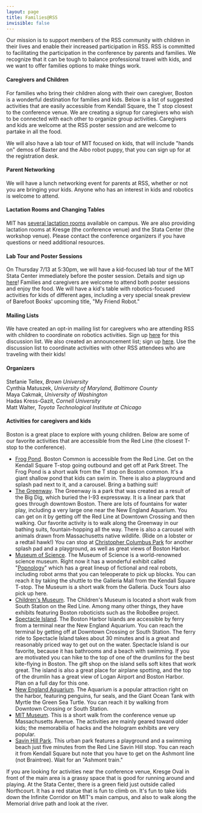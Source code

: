 ```yaml
---
layout: page
title: Families@RSS
invisible: false
---
```


Our mission is to support members of the RSS community with children in their lives and enable their increased participation in RSS. RSS is committed to facilitating the participation in the conference by parents and families. We recognize that it can be tough to balance professional travel with kids, and we want to offer families options to make things work.

#### Caregivers and Children

For families who bring their children along with their own caregiver, Boston is
a wonderful destination for families and kids. Below is a list of suggested
activities that are easily accessible from Kendall Square, the T stop closest
to the conference venue. We are creating a signup for caregivers who wish to be
connected with each other to organize group activities. Caregivers and kids are
welcome at the RSS poster session and are welcome to partake in all the food.

We will also have a lab tour of MIT focused on kids, that will include "hands
on" demos of Baxter and the Aibo robot puppy, that you can sign up for at the
registration desk.

#### Parent Networking

We will have a lunch networking event for parents at RSS, whether or not you are
bringing your kids. Anyone who has an interest in kids and robotics is welcome
to attend.

#### Lactation Rooms and Changing Tables

MIT has [several lactation rooms][lactation rooms] available on campus. We are
also providing lactation rooms at Kresge (the conference venue) and the Stata
Center (the workshop venue). Please contact the conference organizers if you
have questions or need additional resources.

[lactation rooms]: http://hrweb.mit.edu/worklife/child-care-parenting/breastfeeding-support/lactation-rooms/campus

#### Lab Tour and Poster Sessions

On Thursday 7/13 at 5:30pm, we will have a kid-focused lab tour of the MIT Stata
Center immediately before the poster session. Details and sign
up [here][lab tour]! Families and caregivers are welcome to attend both poster
sessions and enjoy the food. We will have a kid's table with robotics-focused
activities for kids of different ages, including a very special sneak preview of
Barefoot Books' upcoming title, "My Friend Robot."

[lab tour]: https://docs.google.com/forms/d/e/1FAIpQLSc1oJ5wHblWGv-HumqsncBGWtizQHwraaXsAvupQY_wSJsBDA/viewform

#### Mailing Lists

We have created an opt-in mailing list for caregivers who are attending RSS with
children to coordinate on robotics activities. Sign up [here][discussion list]
for this discussion list. We also created an announcement list; sign
up [here][announcement list]. Use the discussion list to coordinate activities
with other RSS attendees who are traveling with their kids!

[discussion list]: https://groups.google.com/forum/#!forum/rss2017-families-discuss
[announcement list]: https://groups.google.com/forum/#!forum/rss2017-families-announce

#### Organizers

Stefanie Tellex, *Brown University* <br/>
Cynthia Matuszek, *University of Maryland, Baltimore County* <br/>
Maya Cakmak, *University of Washington* <br/>
Hadas Kress-Gazit, *Cornell University* <br/>
Matt Walter, *Toyota Technological Institute at Chicago*

#### Activities for caregivers and kids

Boston is a great place to explore with young children. Below are some of our
favorite activities that are accessible from the Red Line (the closest T-stop to
the conference).

- [Frog Pond][frog pond]. Boston Common is accessible from the Red Line. Get on
  the Kendall Square T-stop going outbound and get off at Park Street. The Frog
  Pond is a short walk from the T stop on Boston common. It's a giant shallow
  pond that kids can swim in. There is also a playground and splash pad next to
  it, and a carousel. Bring a bathing suit!
- [The Greenway][the greenway]. The Greenway is a park that was created as a
  result of the Big Dig, which buried the I-93 expressway. It is a linear park
  that goes through downtown Boston. There are lots of fountains for water play,
  including a very large one near the New England Aquarium. You can get on it by
  getting off the Red Line at Downtown Crossing and then walking. Our favorite
  activity is to walk along the Greenway in our bathing suits, fountain-hopping
  all the way. There is also a carousel with animals drawn from Massachusetts
  native wildlife. (Ride on a lobster or a redtail hawk!) You can stop
  at [Christopher Columbus Park][christopher columbus park] for another splash
  pad and a playground, as well as great views of Boston Harbor.
- [Museum of Science][museum of science]. The Museum of Science is a
  world-renowned science museum. Right now it has a wonderful exhibit called
  "[Popnology][popnology]" which has a great lineup of fictional and real
  robots, including robot arms that you can teleoperate to pick up blocks. You
  can reach it by taking the shuttle to the Galleria Mall from the Kendall
  Square T-stop. The Museum is a short walk from the Galleria.  Duck Tours also
  pick up here.
- [Children's Museum][childrens museum]. The Children's Museum is located a
  short walk from South Station on the Red Line. Among many other things, they
  have exhibits featuring Boston roboticists such as the RoboBee project.
- [Spectacle Island][spectacle island]. The Boston Harbor Islands are accessible
  by ferry from a terminal near the New England Aquarium. You can reach the
  terminal by getting off at Downtown Crossing or South Station. The ferry ride
  to Spectacle Island takes about 30 minutes and is a great and reasonably
  priced way to get out on the water. Spectacle Island is our favorite, because
  it has bathrooms and a beach with swimming. If you are motivated you can hike
  to the top of one of the drumlins for the best kite-flying in Boston. The gift
  shop on the island sells soft kites that work great. The island is also a
  great place for airplane spotting, and the top of the drumlin has a great view
  of Logan Airport and Boston Harbor.  Plan on a full day for this one.
- [New England Aquarium][new england aquarium]. The Aquarium is a popular
  attraction right on the harbor, featuring penguins, fur seals, and the Giant
  Ocean Tank with Myrtle the Green Sea Turtle. You can reach it by walking from
  Downtown Crossing or South Station.
- [MIT Museum][mit museum]. This is a short walk from the conference venue up
  Massachusetts Avenue. The activities are mainly geared toward older kids; the
  memorabilia of hacks and the hologram exhibits are very popular.
- [Savin Hill Park][savin hill park]. This urban park features a playground and
  a swimming beach just five minutes from the Red Line Savin Hill stop. You can
  reach it from Kendall Square but note that you have to get on the Ashmont line
  (not Braintree). Wait for an "Ashmont train."

If you are looking for activities near the conference venue, Kresge Oval in
front of the main area is a grassy space that is good for running around and
playing. At the Stata Center, there is a green field just outside called
Northcourt. It has a red statue that is fun to climb on. It's fun to take kids
down the Infinite Corridor on MIT's main campus, and also to walk along the
Memorial drive path and look at the river.

[frog pond]: https://bostonfrogpond.com/
[the greenway]: http://www.rosekennedygreenway.org/
[christopher columbus park]: http://www.bostoncentral.com/activities/christopher-columbus-waterfront-park-boston/p311.php
[museum of science]: https://www.mos.org/
[popnology]: https://www.mos.org/popnology/
[childrens museum]: http://www.bostonchildrensmuseum.org/
[spectacle island]: http://www.bostonharborislands.org/spectacle-island
[new england aquarium]: http://www.neaq.org/
[mit museum]: https://mitmuseum.mit.edu/
[savin hill park]: https://www.yelp.com/biz/savin-hill-park-dorchester

<br/>
<br/>
<br/>
<br/>
